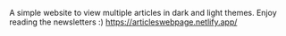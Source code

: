 A simple website to view multiple articles in dark and light themes. Enjoy reading the newsletters :)
https://articleswebpage.netlify.app/
